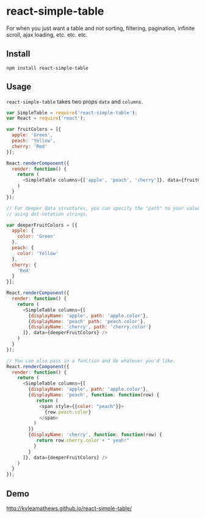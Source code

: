 react-simple-table
==================

For when you just want a table and not sorting, filtering, pagination,
infinite scroll, ajax loading, etc. etc. etc.

## Install
`npm install react-simple-table`

## Usage
`react-simple-table` takes two props `data` and `columns`.

````javascript
var SimpleTable = require('react-simple-table');
var React = require('react');

var fruitColors = [{
  apple: 'Green',
  peach: 'Yellow',
  cherry: 'Red'
}];

React.renderComponent({
  render: function() {
    return (
      <SimpleTable columns={['apple', 'peach', 'cherry']}, data={fruitColors} />
    )
  }
});

// For deeper data structures, you can specify the "path" to your values
// using dot-notation strings.

var deeperFruitColors = [{
  apple: {
    color: 'Green'
  },
  peach: {
    color: 'Yellow'
  },
  cherry: {
    'Red'
  }
}];

React.renderComponent({
  render: function() {
    return (
      <SimpleTable columns={[
        {displayName: 'apple', path: 'apple.color'},
        {displayName: 'peach' path: 'peach.color'},
        {displayName: 'cherry', path: 'cherry.color'}
      ]}, data={deeperFruitColors} />
    )
  }
});

// You can also pass in a function and do whatever you'd like.
React.renderComponent({
  render: function() {
    return (
      <SimpleTable columns={[
        {displayName: 'apple', path: 'apple.color'},
        {displayName: 'peach', function: function(row) {
           return (
            <span style={{color: "peach"}}>
              {row.peach.color}
            </span>
          )
        }}
        {displayName: 'cherry', function: function(row) {
           return row.cherry.color + " yeah!"
          }
        }
      ]}, data={deeperFruitColors} />
    )
  }
});
````

## Demo
http://kyleamathews.github.io/react-simple-table/
